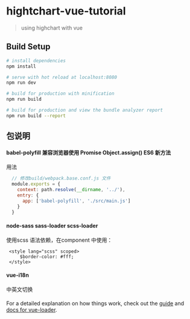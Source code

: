 # hightchart-vue-tutorial

> using highchart with vue

## Build Setup

``` bash
# install dependencies
npm install

# serve with hot reload at localhost:8080
npm run dev

# build for production with minification
npm run build

# build for production and view the bundle analyzer report
npm run build --report
```


## 包说明
#### babel-polyfill  兼容浏览器使用 Promise Object.assign() ES6 新方法
用法
```js
  // 修改build/webpack.base.conf.js 文件
  module.exports = {
    context: path.resolve(__dirname, '../'),
    entry: {
      app: ['babel-polyfill', './src/main.js']
    }
  }

```

#### node-sass sass-loader scss-loader
 使用scss 语法依赖，在component 中使用：
 ```vue
  <style lang="scss" scoped>
      $border-color: #fff;
  </style>
```
#### vue-i18n
 中英文切换
 
#### 

For a detailed explanation on how things work, check out the [guide](http://vuejs-templates.github.io/webpack/) and [docs for vue-loader](http://vuejs.github.io/vue-loader).
